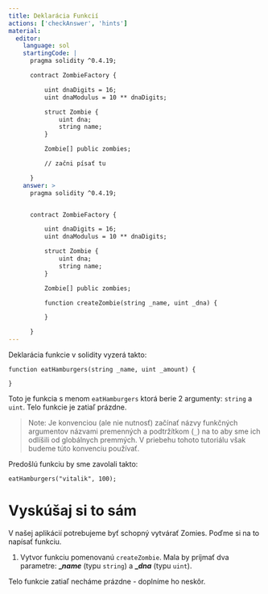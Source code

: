 ```yaml
---
title: Deklarácia Funkcií
actions: ['checkAnswer', 'hints']
material:
  editor:
    language: sol
    startingCode: |
      pragma solidity ^0.4.19;

      contract ZombieFactory {

          uint dnaDigits = 16;
          uint dnaModulus = 10 ** dnaDigits;

          struct Zombie {
              uint dna;
              string name;
          }

          Zombie[] public zombies;

          // začni písať tu

      }
    answer: >
      pragma solidity ^0.4.19;


      contract ZombieFactory {

          uint dnaDigits = 16;
          uint dnaModulus = 10 ** dnaDigits;

          struct Zombie {
              uint dna;
              string name;
          }

          Zombie[] public zombies;

          function createZombie(string _name, uint _dna) {

          }

      }
---
```


Deklarácia funkcie v solidity vyzerá takto:

```
function eatHamburgers(string _name, uint _amount) {

}
```

Toto je funkcia s menom `eatHamburgers` ktorá berie 2 argumenty: `string` a `uint`. Telo funkcie je zatiaľ prázdne.

> Note: Je konvenciou (ale nie nutnosť) začínať názvy funkčných argumentov názvami premenných a podtržítkom (`_`) na to aby sme ich odlíšili od globálnych premmých. V priebehu tohoto tutoriálu však budeme túto konvenciu používať.

Predošlú funkciu by sme zavolali takto:

```
eatHamburgers("vitalik", 100);
```

# Vyskúšaj si to sám

V našej aplikácií potrebujeme byť schopný vytvárať Zomies. Poďme si na to napísať funkciu.

1. Vytvor funkciu pomenovanú `createZombie`. Mala by príjmať dva parametre: **__name_** (typu `string`) a **__dna_** (typu `uint`).

Telo funkcie zatiaľ necháme prázdne - doplníme ho neskôr.
